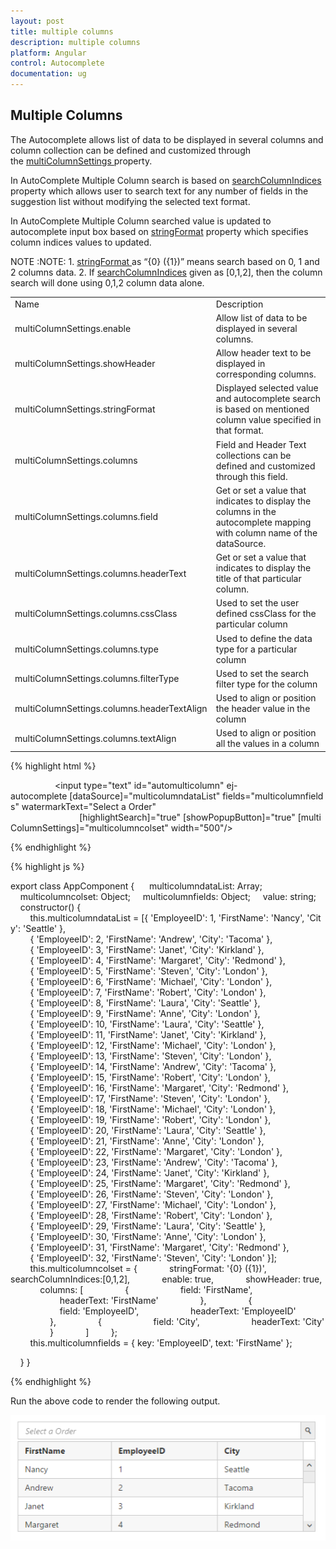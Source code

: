 ```yaml
---
layout: post
title: multiple columns
description: multiple columns
platform: Angular
control: Autocomplete 
documentation: ug
---
```


## Multiple Columns

The Autocomplete allows list of data to be displayed in several columns and column collection can be defined and customized through the [multiColumnSettings ](http://help.syncfusion.com/api/js/ejautocomplete)property.

In AutoComplete Multiple Column search is based on [searchColumnIndices](https://help.syncfusion.com/api/js/ejautocomplete#members:multicolumnsettings-searchColumnIndices) property which allows user to search text for any number of fields in the suggestion list without modifying the selected text format.

In AutoComplete Multiple Column searched value is updated to autocomplete input box based on [stringFormat](https://help.syncfusion.com/api/js/ejautocomplete#members:multiColumnSettings-stringFormat) property which specifies column indices values to  updated.

NOTE :NOTE: 1. [stringFormat ](http://help.syncfusion.com/api/js/ejautocomplete)as “{0} ({1})” means search based on 0, 1 and 2 columns data.
            2. If [searchColumnIndices](https://help.syncfusion.com/api/js/ejautocomplete#members:multicolumnsettings-searchColumnIndices) given as [0,1,2], then the column search will done using 0,1,2 column data alone.

<table>
<tr>
<td>
Name</td><td>
Description</td></tr>
<tr>
<td>
multiColumnSettings.enable</td><td>
Allow list of data to be displayed in several columns.</td></tr>
<tr>
<td>
multiColumnSettings.showHeader</td><td>
Allow header text to be displayed in corresponding columns.</td></tr>
<tr>
<td>
multiColumnSettings.stringFormat</td><td>
Displayed selected value and autocomplete search is based on mentioned column value specified in that format.</td></tr>
<tr>
<td>
multiColumnSettings.columns</td><td>
Field and Header Text collections can be defined and customized through this field.</td></tr>
<tr>
<td>
multiColumnSettings.columns.field</td><td>
Get or set a value that indicates to display the columns in the autocomplete mapping with column name of the dataSource.</td></tr>
<tr>
<td>
multiColumnSettings.columns.headerText</td><td>
Get or set a value that indicates to display the title of that particular column.</td></tr>
<tr>
<td>
multiColumnSettings.columns.cssClass</td><td>
Used to set the user defined cssClass for the particular column</td></tr>
<tr>
<td>
multiColumnSettings.columns.type</td><td>
Used to define the data type for a particular column</td></tr>
<tr>
<td>
multiColumnSettings.columns.filterType</td><td>
Used to set the search filter type for the column</td></tr>
<tr>
<td>
multiColumnSettings.columns.headerTextAlign</td><td>
Used to align or position the header value in the column</td></tr>
<tr>
<td>
multiColumnSettings.columns.textAlign</td><td>
Used to align or position all the values in a column</td></tr>
</table>


{% highlight html %}


                  <input type="text" id="automulticolumn" ej-autocomplete [dataSource]="multicolumndataList" fields="multicolumnfields" watermarkText="Select a Order"
                            [highlightSearch]="true" [showPopupButton]="true" [multiColumnSettings]="multicolumncolset" width="500"/>



{% endhighlight %}





{% highlight js %}

export class AppComponent {
     multicolumndataList: Array<any>;
    multicolumncolset: Object;
    multicolumnfields: Object;
    value: string;
    constructor() {
        this.multicolumndataList = [{ 'EmployeeID': 1, 'FirstName': 'Nancy', 'City': 'Seattle' },
        { 'EmployeeID': 2, 'FirstName': 'Andrew', 'City': 'Tacoma' },
        { 'EmployeeID': 3, 'FirstName': 'Janet', 'City': 'Kirkland' },
        { 'EmployeeID': 4, 'FirstName': 'Margaret', 'City': 'Redmond' },
        { 'EmployeeID': 5, 'FirstName': 'Steven', 'City': 'London' },
        { 'EmployeeID': 6, 'FirstName': 'Michael', 'City': 'London' },
        { 'EmployeeID': 7, 'FirstName': 'Robert', 'City': 'London' },
        { 'EmployeeID': 8, 'FirstName': 'Laura', 'City': 'Seattle' },
        { 'EmployeeID': 9, 'FirstName': 'Anne', 'City': 'London' },
        { 'EmployeeID': 10, 'FirstName': 'Laura', 'City': 'Seattle' },
        { 'EmployeeID': 11, 'FirstName': 'Janet', 'City': 'Kirkland' },
        { 'EmployeeID': 12, 'FirstName': 'Michael', 'City': 'London' },
        { 'EmployeeID': 13, 'FirstName': 'Steven', 'City': 'London' },
        { 'EmployeeID': 14, 'FirstName': 'Andrew', 'City': 'Tacoma' },
        { 'EmployeeID': 15, 'FirstName': 'Robert', 'City': 'London' },
        { 'EmployeeID': 16, 'FirstName': 'Margaret', 'City': 'Redmond' },
        { 'EmployeeID': 17, 'FirstName': 'Steven', 'City': 'London' },
        { 'EmployeeID': 18, 'FirstName': 'Michael', 'City': 'London' },
        { 'EmployeeID': 19, 'FirstName': 'Robert', 'City': 'London' },
        { 'EmployeeID': 20, 'FirstName': 'Laura', 'City': 'Seattle' },
        { 'EmployeeID': 21, 'FirstName': 'Anne', 'City': 'London' },
        { 'EmployeeID': 22, 'FirstName': 'Margaret', 'City': 'London' },
        { 'EmployeeID': 23, 'FirstName': 'Andrew', 'City': 'Tacoma' },
        { 'EmployeeID': 24, 'FirstName': 'Janet', 'City': 'Kirkland' },
        { 'EmployeeID': 25, 'FirstName': 'Margaret', 'City': 'Redmond' },
        { 'EmployeeID': 26, 'FirstName': 'Steven', 'City': 'London' },
        { 'EmployeeID': 27, 'FirstName': 'Michael', 'City': 'London' },
        { 'EmployeeID': 28, 'FirstName': 'Robert', 'City': 'London' },
        { 'EmployeeID': 29, 'FirstName': 'Laura', 'City': 'Seattle' },
        { 'EmployeeID': 30, 'FirstName': 'Anne', 'City': 'London' },
        { 'EmployeeID': 31, 'FirstName': 'Margaret', 'City': 'Redmond' },
        { 'EmployeeID': 32, 'FirstName': 'Steven', 'City': 'London' }];
        this.multicolumncolset = {
            stringFormat: '{0} ({1})',
            searchColumnIndices:[0,1,2],
            enable: true,
            showHeader: true,
            columns: [
                {
                    field: 'FirstName',
                    headerText: 'FirstName'
                },
                {
                    field: 'EmployeeID',
                    headerText: 'EmployeeID'
                },
                {
                    field: 'City',
                    headerText: 'City'
                }
            ]
        };
        this.multicolumnfields = { key: 'EmployeeID', text: 'FirstName' };

    }
}

{% endhighlight %}


Run the above code to render the following output.

![](multiplecolumns_images\multiplecolumns_img1.png)

